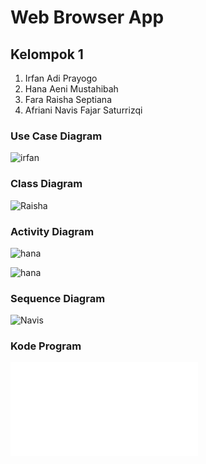 # Web Browser App
## Kelompok 1
1. Irfan Adi Prayogo
2. Hana Aeni Mustahibah
3. Fara Raisha Septiana
4. Afriani Navis Fajar Saturrizqi

### Use Case Diagram
![irfan](usecase.png)

### Class Diagram
![Raisha](class.png)

### Activity Diagram
![hana](Activity_1.png)

![hana](Activity_2.png)

### Sequence Diagram
![Navis](sequence.png)

### Kode Program
![code](WE_OPER.py)




